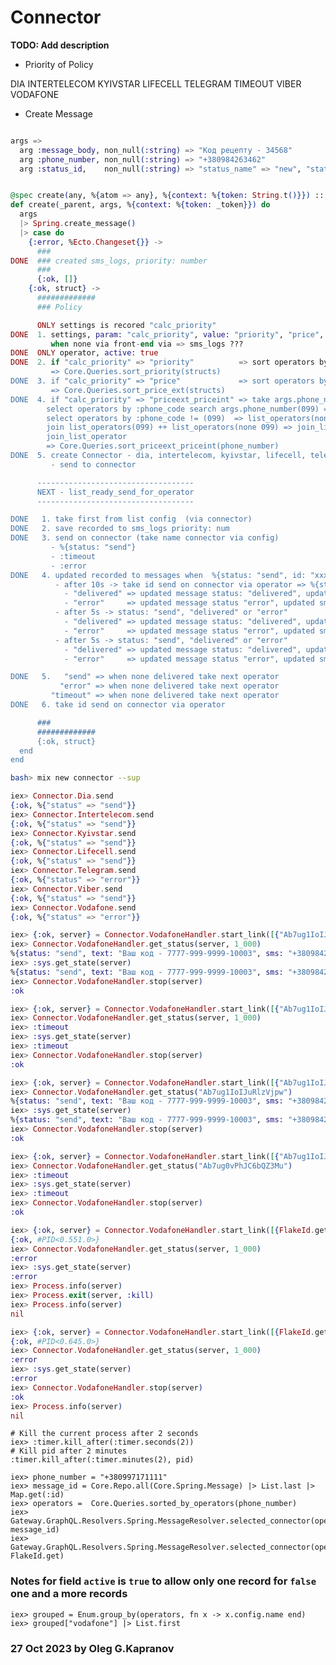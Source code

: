 # Connector

**TODO: Add description**

- Priority of Policy

DIA
INTERTELECOM
KYIVSTAR
LIFECELL
TELEGRAM
TIMEOUT
VIBER
VODAFONE

- Create Message

```elixir

args =>
  arg :message_body, non_null(:string) => "Код рецепту - 34568"
  arg :phone_number, non_null(:string) => "+380984263462"
  arg :status_id,    non_null(:string) => "status_name" => "new", "status_code" => 101


@spec create(any, %{atom => any}, %{context: %{token: String.t()}}) :: result()
def create(_parent, args, %{context: %{token: _token}}) do
  args
  |> Spring.create_message()
  |> case do
    {:error, %Ecto.Changeset{}} ->
      ###
DONE  ### created sms_logs, priority: number
      ###
      {:ok, []}
    {:ok, struct} ->
      #############
      ### Policy

      ONLY settings is recored "calc_priority"
DONE  1. settings, param: "calc_priority", value: "priority", "price", "priceext_priceint"
         when none via front-end via => sms_logs ???
DONE  ONLY operator, active: true
DONE  2. if "calc_priority" => "priority"          => sort operators by field's :priority (Integer ASC)
         => Core.Queries.sort_priority(structs)
DONE  3. if "calc_priority" => "price"             => sort operators by :price_ext (Decimal ASC)
         => Core.Queries.sort_price_ext(structs)
DONE  4. if "calc_priority" => "priceext_priceint" => take args.phone_number(099)
        select operators by :phone_code search args.phone_number(099) => list_operators(099) (ASC :price_int)
        select operators by :phone_code != (099)  => list_operators(none 099) (ASC :price_ext)
        join list_operators(099) ++ list_operators(none 099) => join_list_operator
        join_list_operator
        => Core.Queries.sort_priceext_priceint(phone_number)
DONE  5. create Connector - dia, intertelecom, kyivstar, lifecell, telegram, viber, vodafone, SMTP
         - send to connector

      -----------------------------------
      NEXT - list_ready_send_for_operator
      -----------------------------------

DONE   1. take first from list config  (via connector)
DONE   2. save recorded to sms_logs priority: num
DONE   3. send on connector (take name connector via config)
         - %{status: "send"}
         - :timeout
         - :error
DONE   4. updated recorded to messages when  %{status: "send", id: "xxx"}
          - after 10s -> take id send on connector via operator => %{status: "send", id: "xxx"} - "send", "delivered" or "error"
            - "delivered" => updated message status: "delivered", updated sms_logs status_id
            - "error"     => updated message status "error", updated sms_logs status_id
          - after 5s -> status: "send", "delivered" or "error"
            - "delivered" => updated message status: "delivered", updated sms_logs status_id
            - "error"     => updated message status "error", updated sms_logs status_id
          - after 5s -> status: "send", "delivered" or "error"
            - "delivered" => updated message status: "delivered", updated sms_logs status_id
            - "error"     => updated message status "error", updated sms_logs status_id

DONE   5.   "send" => when none delivered take next operator
           "error" => when none delivered take next operator
         "timeout" => when none delivered take next operator
DONE   6. take id send on connector via operator

      ###
      #############
      {:ok, struct}
  end
end
```



```bash
bash> mix new connector --sup
```

```elixir
iex> Connector.Dia.send
{:ok, %{"status" => "send"}}
iex> Connector.Intertelecom.send
{:ok, %{"status" => "send"}}
iex> Connector.Kyivstar.send
{:ok, %{"status" => "send"}}
iex> Connector.Lifecell.send
{:ok, %{"status" => "send"}}
iex> Connector.Telegram.send
{:ok, %{"status" => "error"}}
iex> Connector.Viber.send
{:ok, %{"status" => "send"}}
iex> Connector.Vodafone.send
{:ok, %{"status" => "error"}}
```

```elixir
iex> {:ok, server} = Connector.VodafoneHandler.start_link([{"Ab7ug1IoIJuRlzVjpw"}])
iex> Connector.VodafoneHandler.get_status(server, 1_000)
%{status: "send", text: "Ваш код - 7777-999-9999-10003", sms: "+380984263462"}
iex> :sys.get_state(server)
%{status: "send", text: "Ваш код - 7777-999-9999-10003", sms: "+380984263462"}
iex> Connector.VodafoneHandler.stop(server)
:ok

iex> {:ok, server} = Connector.VodafoneHandler.start_link([{"Ab7ug1IoIJuRlzVjpw"}])
iex> Connector.VodafoneHandler.get_status(server, 1_000)
iex> :timeout
iex> :sys.get_state(server)
iex> :timeout
iex> Connector.VodafoneHandler.stop(server)
:ok

iex> {:ok, server} = Connector.VodafoneHandler.start_link([{"Ab7ug1IoIJuRlzVjpw"}])
iex> Connector.VodafoneHandler.get_status("Ab7ug1IoIJuRlzVjpw")
%{status: "send", text: "Ваш код - 7777-999-9999-10003", sms: "+380984263462"}
iex> :sys.get_state(server)
%{status: "send", text: "Ваш код - 7777-999-9999-10003", sms: "+380984263462"}
iex> Connector.VodafoneHandler.stop(server)
:ok

iex> {:ok, server} = Connector.VodafoneHandler.start_link([{"Ab7ug1IoIJuRlzVjpw"}])
iex> Connector.VodafoneHandler.get_status("Ab7ug0vPhJC6bQZ3Mu")
iex> :timeout
iex> :sys.get_state(server)
iex> :timeout
iex> Connector.VodafoneHandler.stop(server)
:ok

iex> {:ok, server} = Connector.VodafoneHandler.start_link([{FlakeId.get}])
{:ok, #PID<0.551.0>}
iex> Connector.VodafoneHandler.get_status(server, 1_000)
:error
iex> :sys.get_state(server)
:error
iex> Process.info(server)
iex> Process.exit(server, :kill)
iex> Process.info(server)
nil

iex> {:ok, server} = Connector.VodafoneHandler.start_link([{FlakeId.get}])
{:ok, #PID<0.645.0>}
iex> Connector.VodafoneHandler.get_status(server, 1_000)
:error
iex> :sys.get_state(server)
:error
iex> Connector.VodafoneHandler.stop(server)
:ok
iex> Process.info(server)
nil
```

```elxir
# Kill the current process after 2 seconds
iex> :timer.kill_after(:timer.seconds(2))
# Kill pid after 2 minutes
:timer.kill_after(:timer.minutes(2), pid)
```

```
iex> phone_number = "+380997171111"
iex> message_id = Core.Repo.all(Core.Spring.Message) |> List.last |> Map.get(:id)
iex> operators =  Core.Queries.sorted_by_operators(phone_number)
iex> Gateway.GraphQL.Resolvers.Spring.MessageResolver.selected_connector(operators, message_id)
iex> Gateway.GraphQL.Resolvers.Spring.MessageResolver.selected_connector(operators, FlakeId.get)
```

### Notes for field `active` is `true` to allow only one record for `false` one and a more records

```
iex> grouped = Enum.group_by(operators, fn x -> x.config.name end)
iex> grouped["vodafone"] |> List.first
```

### 27 Oct 2023 by Oleg G.Kapranov

 [1]: http://httpbin.org
 [2]: https://blog.lelonek.me/how-to-mock-httpoison-in-elixir-7947917a9266
 [3]: https://copyprogramming.com/howto/how-to-make-post-request-using-tesla-in-elixir
 [4]: https://elixirforum.com/t/guides-to-making-a-library-to-wrap-an-api/20795/2
 [5]: https://elixirforum.com/t/please-help-me-to-convert-curl-request-to-tesla-post-request/37509
 [6]: https://github.com/brianmay/ex_tesla/blob/master/lib/ex_tesla/api.ex
 [7]: https://github.com/cambiatus/eosrpc-elixir-wrapper/blob/master/test/eosrpc/middleware/error_test.exs
 [8]: https://github.com/chulkilee/ex_force/blob/main/lib/ex_force/client/tesla/tesla.ex
 [9]: https://github.com/saneery/viberex
[10]: https://gitlab.com/adamwight/mediawiki_client_ex/-/blob/main/lib/action.ex
[11]: https://hexdocs.pm/ex_mono_wrapper/api-reference.html
[12]: https://hexdocs.pm/tesla/1.8.0/readme.html
[13]: https://medium.com/@anatolyniky/how-to-create-viber-bot-with-elixir-2ff079f989e6
[14]: https://medium.com/@russbredihin/building-an-api-wrapper-with-elixir-and-tesla-468889ce820
[15]: https://mrdotb.com/posts/probuild-ex-part-one
[16]: https://stackoverflow.com/questions/53524611/how-to-make-post-request-using-tesla-in-elixir
[17]: https://gist.github.com/IanVaughan/1b3f14b430bb8480e07e2d8c9d48d94d
[18]: https://github.com/thure/so-genserver-timeout/blob/master/lib/parent.ex
[19]: https://github.com/TheFirstAvenger/ets/blob/master/lib/ets/base.ex
[20]: https://elixirforum.com/t/waiting-for-multiple-tasks-in-a-genserver/57031
[21]: https://github.com/gottfrois/tus/blob/master/lib/tus/cache/memory.ex
[22]: https://gist.github.com/gottfrois
[23]: https://medium.com/@carlogilmar/process-in-elixir-a-simple-example-d5522028ee7b
[24]: https://hexdocs.pm/timeout/readme.html
[25]: https://bitwalker.org/posts/2018-03-18-functional-imperative-programming-with-elixir/
[26]: https://bitwalker.org/posts/2018-03-18-functional-imperative-programming-with-elixir/
[27]: https://dockyard.com/blog/2020/01/31/state-timeouts-with-gen_statem
[28]: https://thoughtbot.com/blog/how-to-start-processes-with-dynamic-names-in-elixir







